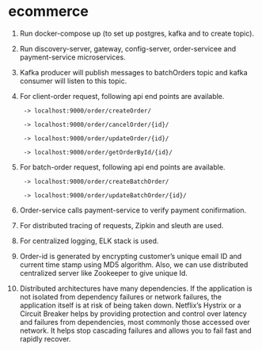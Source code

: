 # ecommerce
1. Run docker-compose up (to set up postgres, kafka and to create topic).
2. Run discovery-server, gateway, config-server, order-servicee and payment-service microservices.
3. Kafka producer will publish messages to batchOrders topic and kafka consumer will listen to this topic.
4. For client-order request, following api end points are available.

        -> localhost:9000/order/createOrder/
        
        -> localhost:9000/order/cancelOrder/{id}/
        
        -> localhost:9000/order/updateOrder/{id}/
        
        -> localhost:9000/order/getOrderById/{id}/
        
5. For batch-order request, following api end points are available.

        -> localhost:9000/order/createBatchOrder/
        
        -> localhost:9000/order/updateBatchOrder/{id}/
6. Order-service calls payment-service to verify payment conifirmation.
7. For distributed tracing of requests, Zipkin and sleuth are used.
8. For centralized logging, ELK stack is used.
9. Order-id is generated by encrypting customer’s unique email ID and current time stamp using MD5 algorithm. Also, we can use distributed centralized server like Zookeeper to give unique Id.
10. Distributed architectures have many dependencies. If the application is not isolated from dependency failures or network failures, the application itself is at risk of being taken down. Netflix’s Hystrix or a Circuit Breaker helps by providing protection and control over latency and failures from dependencies, most commonly those accessed over network. It helps stop cascading failures and allows you to fail fast and rapidly recover.

  
        
      
